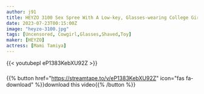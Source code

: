 ```yaml
---
author: j91
title: HEYZO 3100 Sex Spree With A Low-key, Glasses-wearing College Girl! – Mami Tamiya
date: 2023-07-23T00:15:00Z
image: "heyzo-3100.jpg"
tags: [Uncensored, Cowgirl,Glasses,Shaved,Toy]
maker: [HEYZO]
actress: [Mami Tamiya]
---
```



{{< youtubepl eP1383KebXU92Z >}}
###

{{% button href="https://streamtape.to/v/eP1383KebXU92Z" icon="fas fa-download" %}}download this video{{% /button %}}

